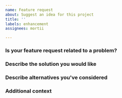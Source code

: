 ```yaml
---
name: Feature request
about: Suggest an idea for this project
title: ''
labels: enhancement
assignees: mortii

---
```


### Is your feature request related to a problem?

[//]: # (Please provide a clear and concise description of problem if it exists.)

### Describe the solution you would like

[//]: # (Please provide a clear and concise description of the solution.)

### Describe alternatives you've considered

[//]: # (Please provide a clear and concise description of any notable alternatives.)
[//]: # (If this section isn't very relevant then you can delete it.)


### Additional context

[//]: # (Add any additional context about the problem here, or delete this section if it's empty)


